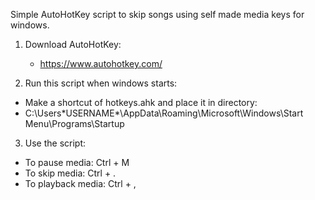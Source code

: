 Simple AutoHotKey script to skip songs using self made media keys for windows.

1. Download AutoHotKey:
    - https://www.autohotkey.com/

2. Run this script when windows starts:
- Make a shortcut of hotkeys.ahk and place it in directory:
- C:\Users\*USERNAME*\AppData\Roaming\Microsoft\Windows\Start Menu\Programs\Startup


3. Use the script:
- To pause media:     Ctrl + M
- To skip media:      Ctrl + .
- To playback media:  Ctrl + ,
